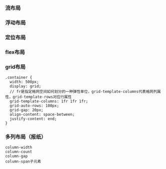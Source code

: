 ### 流布局


### 浮动布局


### 定位布局


### flex布局


### grid布局

```
.container {
  width: 500px;
  display: grid;
  // fr是指定格网空间如何划分的一种弹性单位，grid-template-columns代表格网列属性，grid-template-rows对应行属性
  grid-template-columns: 1fr 1fr 1fr;
  grid-auto-rows: 100px;
  grid-gap: 20px;
  align-content: space-between;
  justify-content: end;
}
```


### 多列布局（报纸）

```
column-width
column-count
column-gap
column-span子元素
```
